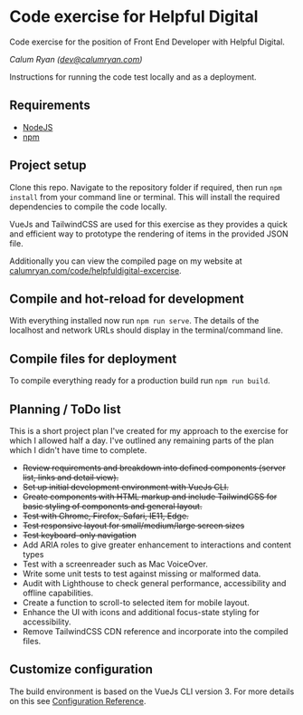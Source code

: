 # Code exercise for Helpful Digital
Code exercise for the position of Front End Developer with Helpful Digital.

*Calum Ryan (dev@calumryan.com)*

Instructions for running the code test locally and as a deployment.

## Requirements
* [NodeJS](https://nodejs.org/en/)
* [npm](https://www.npmjs.com/)

## Project setup
Clone this repo. Navigate to the repository folder if required, then run ```npm install``` from your command line or terminal. This will install the required dependencies to compile the code locally.

VueJs and TailwindCSS are used for this exercise as they provides a quick and efficient way to prototype the rendering of items in the provided JSON file.

Additionally you can view the compiled page on my website at [calumryan.com/code/helpfuldigital-excercise](https://calumryan.com/code/helpfuldigital-excercise).

## Compile and hot-reload for development
With everything installed now run ```npm run serve```. The details of the localhost and network URLs should display in the terminal/command line.

## Compile files for deployment
To compile everything ready for a production build run ```npm run build```.

## Planning / ToDo list
This is a short project plan I've created for my approach to the exercise for which I allowed half a day. I've outlined any remaining parts of the plan which I didn't have time to complete.

* ~~Review requirements and breakdown into defined components (server list, links and detail view).~~
* ~~Set up initial development environment with VueJs CLI.~~
* ~~Create components with HTML markup and include TailwindCSS for basic styling of components and general layout.~~
* ~~Test with Chrome, Firefox, Safari, IE11, Edge.~~
* ~~Test responsive layout for small/medium/large screen sizes~~
* ~~Test keyboard-only navigation~~
* Add ARIA roles to give greater enhancement to interactions and content types
* Test with a screenreader such as Mac VoiceOver.
* Write some unit tests to test against missing or malformed data.
* Audit with Lighthouse to check general performance, accessibility and offline capabilities.
* Create a function to scroll-to selected item for mobile layout.
* Enhance the UI with icons and additional focus-state styling for accessibility.
* Remove TailwindCSS CDN reference and incorporate into the compiled files.

## Customize configuration
The build environment is based on the VueJs CLI version 3.
For more details on this see [Configuration Reference](https://cli.vuejs.org/config/).